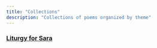 ```yaml
---
title: "Collections"
description: "Collections of poems organized by theme"
---
```


<div class="collections-list">
  <div class="collection-item">
    <h3><a href="liturgia-para-sara/">Liturgy for Sara</a></h3>    
  </div>
  
  
<!--  <div class="collection-item">
    <h3><a href="nature/">Nature</a></h3>
    <p>Placeholder</p>
  </div>
  
  <div class="collection-item">
    <h3><a href="time/">Time</a></h3>
    <p>Placeholder.</p>
  </div>
</div> -->